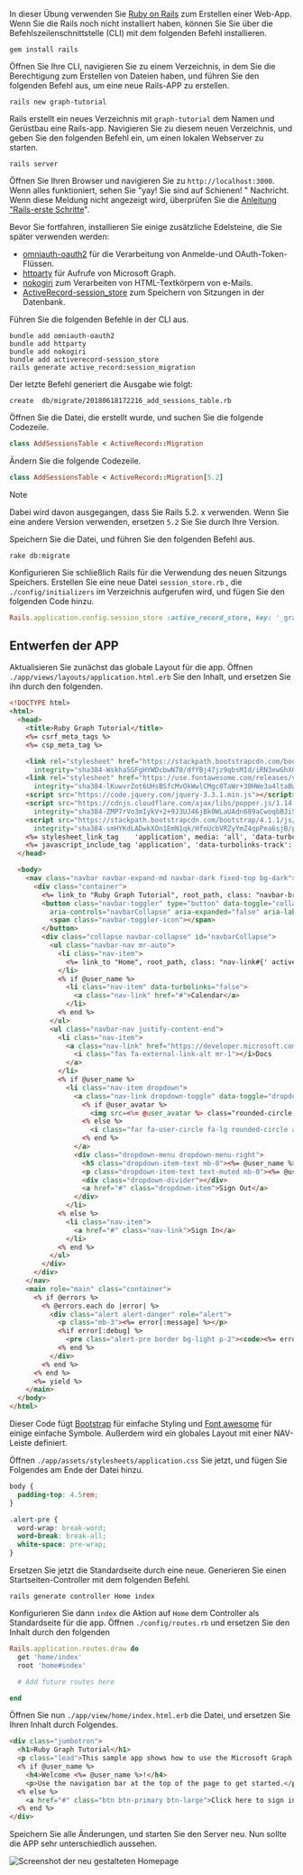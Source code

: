 <!-- markdownlint-disable MD002 MD041 -->

In dieser Übung verwenden Sie [Ruby on Rails](https://rubyonrails.org/) zum Erstellen einer Web-App. Wenn Sie die Rails noch nicht installiert haben, können Sie Sie über die Befehlszeilenschnittstelle (CLI) mit dem folgenden Befehl installieren.

```Shell
gem install rails
```

Öffnen Sie Ihre CLI, navigieren Sie zu einem Verzeichnis, in dem Sie die Berechtigung zum Erstellen von Dateien haben, und führen Sie den folgenden Befehl aus, um eine neue Rails-APP zu erstellen.

```Shell
rails new graph-tutorial
```

Rails erstellt ein neues Verzeichnis mit `graph-tutorial` dem Namen und Gerüstbau eine Rails-app. Navigieren Sie zu diesem neuen Verzeichnis, und geben Sie den folgenden Befehl ein, um einen lokalen Webserver zu starten.

```Shell
rails server
```

Öffnen Sie Ihren Browser und navigieren Sie zu `http://localhost:3000`. Wenn alles funktioniert, sehen Sie "yay! Sie sind auf Schienen! " Nachricht. Wenn diese Meldung nicht angezeigt wird, überprüfen Sie die [Anleitung "Rails-erste Schritte](http://guides.rubyonrails.org/)".

Bevor Sie fortfahren, installieren Sie einige zusätzliche Edelsteine, die Sie später verwenden werden:

- [omniauth-oauth2](https://github.com/omniauth/omniauth-oauth2) für die Verarbeitung von Anmelde-und OAuth-Token-Flüssen.
- [httparty](https://github.com/jnunemaker/httparty) für Aufrufe von Microsoft Graph.
- [nokogiri](https://github.com/sparklemotion/nokogiri) zum Verarbeiten von HTML-Textkörpern von e-Mails.
- [ActiveRecord-session_store](https://github.com/rails/activerecord-session_store) zum Speichern von Sitzungen in der Datenbank.

Führen Sie die folgenden Befehle in der CLI aus.

```Shell
bundle add omniauth-oauth2
bundle add httparty
bundle add nokogiri
bundle add activerecord-session_store
rails generate active_record:session_migration
```

Der letzte Befehl generiert die Ausgabe wie folgt:

```Shell
create  db/migrate/20180618172216_add_sessions_table.rb
```

Öffnen Sie die Datei, die erstellt wurde, und suchen Sie die folgende Codezeile.

```ruby
class AddSessionsTable < ActiveRecord::Migration
```

Ändern Sie die folgende Codezeile.

```ruby
class AddSessionsTable < ActiveRecord::Migration[5.2]
```

> [!NOTE]
> Dabei wird davon ausgegangen, dass Sie Rails 5.2. x verwenden. Wenn Sie eine andere Version verwenden, ersetzen `5.2` Sie Sie durch Ihre Version.

Speichern Sie die Datei, und führen Sie den folgenden Befehl aus.

```Shell
rake db:migrate
```

Konfigurieren Sie schließlich Rails für die Verwendung des neuen Sitzungs Speichers. Erstellen Sie eine neue Datei `session_store.rb` , die `./config/initializers` im Verzeichnis aufgerufen wird, und fügen Sie den folgenden Code hinzu.

```ruby
Rails.application.config.session_store :active_record_store, key: '_graph_app_session'
```

## <a name="design-the-app"></a>Entwerfen der APP

Aktualisieren Sie zunächst das globale Layout für die app. Öffnen `./app/views/layouts/application.html.erb` Sie den Inhalt, und ersetzen Sie ihn durch den folgenden.

```html
<!DOCTYPE html>
<html>
  <head>
    <title>Ruby Graph Tutorial</title>
    <%= csrf_meta_tags %>
    <%= csp_meta_tag %>

    <link rel="stylesheet" href="https://stackpath.bootstrapcdn.com/bootstrap/4.1.1/css/bootstrap.min.css"
      integrity="sha384-WskhaSGFgHYWDcbwN70/dfYBj47jz9qbsMId/iRN3ewGhXQFZCSftd1LZCfmhktB" crossorigin="anonymous">
    <link rel="stylesheet" href="https://use.fontawesome.com/releases/v5.1.0/css/all.css"
      integrity="sha384-lKuwvrZot6UHsBSfcMvOkWwlCMgc0TaWr+30HWe3a4ltaBwTZhyTEggF5tJv8tbt" crossorigin="anonymous">
    <script src="https://code.jquery.com/jquery-3.3.1.min.js"></script>
    <script src="https://cdnjs.cloudflare.com/ajax/libs/popper.js/1.14.3/umd/popper.min.js"
      integrity="sha384-ZMP7rVo3mIykV+2+9J3UJ46jBk0WLaUAdn689aCwoqbBJiSnjAK/l8WvCWPIPm49" crossorigin="anonymous"></script>
    <script src="https://stackpath.bootstrapcdn.com/bootstrap/4.1.1/js/bootstrap.min.js"
      integrity="sha384-smHYKdLADwkXOn1EmN1qk/HfnUcbVRZyYmZ4qpPea6sjB/pTJ0euyQp0Mk8ck+5T" crossorigin="anonymous"></script>
    <%= stylesheet_link_tag    'application', media: 'all', 'data-turbolinks-track': 'reload' %>
    <%= javascript_include_tag 'application', 'data-turbolinks-track': 'reload' %>
  </head>

  <body>
    <nav class="navbar navbar-expand-md navbar-dark fixed-top bg-dark">
      <div class="container">
        <%= link_to "Ruby Graph Tutorial", root_path, class: "navbar-brand" %>
        <button class="navbar-toggler" type="button" data-toggle="collapse" data-target="#navbarCollapse"
          aria-controls="navbarCollapse" aria-expanded="false" aria-label="Toggle navigation">
          <span class="navbar-toggler-icon"></span>
        </button>
        <div class="collapse navbar-collapse" id="navbarCollapse">
          <ul class="navbar-nav mr-auto">
            <li class="nav-item">
              <%= link_to "Home", root_path, class: "nav-link#{' active' if controller.controller_name == 'home'}" %>
            </li>
            <% if @user_name %>
              <li class="nav-item" data-turbolinks="false">
                <a class="nav-link" href="#">Calendar</a>
              </li>
            <% end %>
          </ul>
          <ul class="navbar-nav justify-content-end">
            <li class="nav-item">
              <a class="nav-link" href="https://developer.microsoft.com/graph/docs/concepts/overview" target="_blank">
                <i class="fas fa-external-link-alt mr-1"></i>Docs
              </a>
            </li>
            <% if @user_name %>
              <li class="nav-item dropdown">
                <a class="nav-link dropdown-toggle" data-toggle="dropdown" href="#" role="button" aria-haspopup="true" aria-expanded="false">
                  <% if @user_avatar %>
                    <img src=<%= @user_avatar %> class="rounded-circle align-self-center mr-2" style="width: 32px;">
                  <% else %>
                    <i class="far fa-user-circle fa-lg rounded-circle align-self-center mr-2" style="width: 32px;"></i>
                  <% end %>
                </a>
                <div class="dropdown-menu dropdown-menu-right">
                  <h5 class="dropdown-item-text mb-0"><%= @user_name %></h5>
                  <p class="dropdown-item-text text-muted mb-0"><%= @user_email %></p>
                  <div class="dropdown-divider"></div>
                  <a href="#" class="dropdown-item">Sign Out</a>
                </div>
              </li>
            <% else %>
              <li class="nav-item">
                <a href="#" class="nav-link">Sign In</a>
              </li>
            <% end %>
          </ul>
        </div>
      </div>
    </nav>
    <main role="main" class="container">
      <% if @errors %>
        <% @errors.each do |error| %>
          <div class="alert alert-danger" role="alert">
            <p class="mb-3"><%= error[:message] %></p>
            <%if error[:debug] %>
              <pre class="alert-pre border bg-light p-2"><code><%= error[:debug] %></code></pre>
            <% end %>
          </div>
        <% end %>
      <% end %>
      <%= yield %>
    </main>
  </body>
</html>
```

Dieser Code fügt [Bootstrap](http://getbootstrap.com/) für einfache Styling und [Font awesome](https://fontawesome.com/) für einige einfache Symbole. Außerdem wird ein globales Layout mit einer NAV-Leiste definiert.

Öffnen `./app/assets/stylesheets/application.css` Sie jetzt, und fügen Sie Folgendes am Ende der Datei hinzu.

```css
body {
  padding-top: 4.5rem;
}

.alert-pre {
  word-wrap: break-word;
  word-break: break-all;
  white-space: pre-wrap;
}
```

Ersetzen Sie jetzt die Standardseite durch eine neue. Generieren Sie einen Startseiten-Controller mit dem folgenden Befehl.

```Shell
rails generate controller Home index
```

Konfigurieren Sie dann `index` die Aktion auf `Home` dem Controller als Standardseite für die app. Öffnen `./config/routes.rb` und ersetzen Sie den Inhalt durch den folgenden

```ruby
Rails.application.routes.draw do
  get 'home/index'
  root 'home#index'

  # Add future routes here

end
```

Öffnen Sie nun `./app/view/home/index.html.erb` die Datei, und ersetzen Sie Ihren Inhalt durch Folgendes.

```html
<div class="jumbotron">
  <h1>Ruby Graph Tutorial</h1>
  <p class="lead">This sample app shows how to use the Microsoft Graph API to access Outlook and OneDrive data from Ruby</p>
  <% if @user_name %>
    <h4>Welcome <%= @user_name %>!</h4>
    <p>Use the navigation bar at the top of the page to get started.</p>
  <% else %>
    <a href="#" class="btn btn-primary btn-large">Click here to sign in</a>
  <% end %>
</div>
```

Speichern Sie alle Änderungen, und starten Sie den Server neu. Nun sollte die APP sehr unterschiedlich aussehen.

![Screenshot der neu gestalteten Homepage](./images/create-app-01.png)